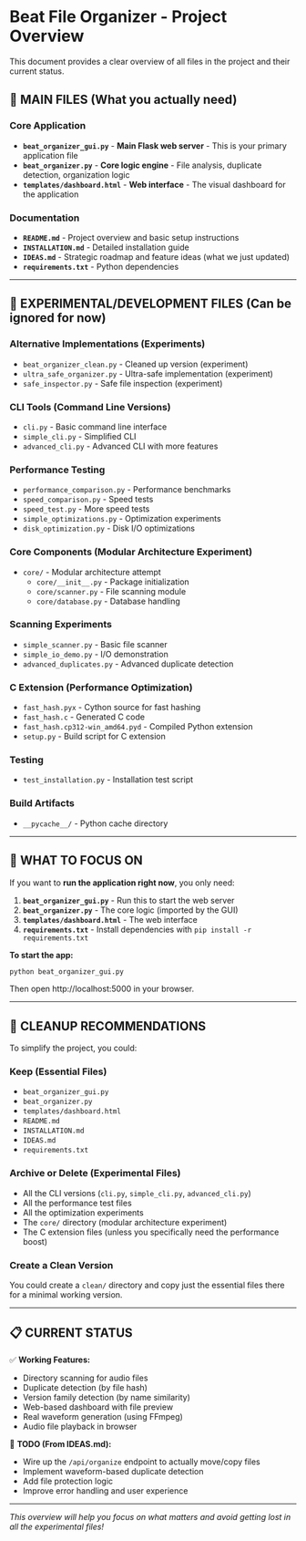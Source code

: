 # Beat File Organizer - Project Overview

This document provides a clear overview of all files in the project and their current status.

## 🚀 **MAIN FILES (What you actually need)**

### **Core Application**
- **`beat_organizer_gui.py`** - **Main Flask web server** - This is your primary application file
- **`beat_organizer.py`** - **Core logic engine** - File analysis, duplicate detection, organization logic
- **`templates/dashboard.html`** - **Web interface** - The visual dashboard for the application

### **Documentation**
- **`README.md`** - Project overview and basic setup instructions
- **`INSTALLATION.md`** - Detailed installation guide
- **`IDEAS.md`** - Strategic roadmap and feature ideas (what we just updated)
- **`requirements.txt`** - Python dependencies

---

## 📁 **EXPERIMENTAL/DEVELOPMENT FILES (Can be ignored for now)**

### **Alternative Implementations (Experiments)**
- `beat_organizer_clean.py` - Cleaned up version (experiment)
- `ultra_safe_organizer.py` - Ultra-safe implementation (experiment)
- `safe_inspector.py` - Safe file inspection (experiment)

### **CLI Tools (Command Line Versions)**
- `cli.py` - Basic command line interface
- `simple_cli.py` - Simplified CLI
- `advanced_cli.py` - Advanced CLI with more features

### **Performance Testing**
- `performance_comparison.py` - Performance benchmarks
- `speed_comparison.py` - Speed tests
- `speed_test.py` - More speed tests
- `simple_optimizations.py` - Optimization experiments
- `disk_optimization.py` - Disk I/O optimizations

### **Core Components (Modular Architecture Experiment)**
- `core/` - Modular architecture attempt
  - `core/__init__.py` - Package initialization
  - `core/scanner.py` - File scanning module
  - `core/database.py` - Database handling

### **Scanning Experiments**
- `simple_scanner.py` - Basic file scanner
- `simple_io_demo.py` - I/O demonstration
- `advanced_duplicates.py` - Advanced duplicate detection

### **C Extension (Performance Optimization)**
- `fast_hash.pyx` - Cython source for fast hashing
- `fast_hash.c` - Generated C code
- `fast_hash.cp312-win_amd64.pyd` - Compiled Python extension
- `setup.py` - Build script for C extension

### **Testing**
- `test_installation.py` - Installation test script

### **Build Artifacts**
- `__pycache__/` - Python cache directory

---

## 🎯 **WHAT TO FOCUS ON**

If you want to **run the application right now**, you only need:

1. **`beat_organizer_gui.py`** - Run this to start the web server
2. **`beat_organizer.py`** - The core logic (imported by the GUI)
3. **`templates/dashboard.html`** - The web interface
4. **`requirements.txt`** - Install dependencies with `pip install -r requirements.txt`

**To start the app:**
```bash
python beat_organizer_gui.py
```
Then open http://localhost:5000 in your browser.

---

## 🧹 **CLEANUP RECOMMENDATIONS**

To simplify the project, you could:

### **Keep (Essential Files)**
- `beat_organizer_gui.py`
- `beat_organizer.py`
- `templates/dashboard.html`
- `README.md`
- `INSTALLATION.md`
- `IDEAS.md`
- `requirements.txt`

### **Archive or Delete (Experimental Files)**
- All the CLI versions (`cli.py`, `simple_cli.py`, `advanced_cli.py`)
- All the performance test files
- All the optimization experiments
- The `core/` directory (modular architecture experiment)
- The C extension files (unless you specifically need the performance boost)

### **Create a Clean Version**
You could create a `clean/` directory and copy just the essential files there for a minimal working version.

---

## 📋 **CURRENT STATUS**

✅ **Working Features:**
- Directory scanning for audio files
- Duplicate detection (by file hash)
- Version family detection (by name similarity)
- Web-based dashboard with file preview
- Real waveform generation (using FFmpeg)
- Audio file playback in browser

🔧 **TODO (From IDEAS.md):**
- Wire up the `/api/organize` endpoint to actually move/copy files
- Implement waveform-based duplicate detection
- Add file protection logic
- Improve error handling and user experience

---

*This overview will help you focus on what matters and avoid getting lost in all the experimental files!*

